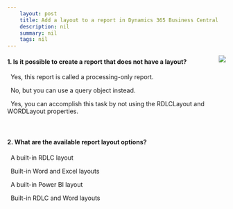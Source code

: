 ```yaml
---
    layout: post
    title: Add a layout to a report in Dynamics 365 Business Central  
    description: nil
    summary: nil
    tags: nil
---
```



 <a target="_blank" href="https://docs.microsoft.com/en-us/learn/modules/add-layout-report/5-check/"><i class="fas fa-external-link-alt"></i> </a>
 <img align="right" src="https://docs.microsoft.com/en-us/learn/achievements/add-layout-report.svg">
####  1. Is it possible to create a report that does not have a layout?


<i class='fas fa-check-square' style='color: Dodgerblue;'></i> &nbsp;&nbsp;Yes, this report is called a processing-only report.

<i class='far fa-square'></i> &nbsp;&nbsp;No, but you can use a query object instead.

<i class='far fa-square'></i> &nbsp;&nbsp;Yes, you can accomplish this task by not using the RDLCLayout and WORDLayout properties.
<br />
<br />
<br />

####  2. What are the available report layout options?


<i class='far fa-square'></i> &nbsp;&nbsp;A built-in RDLC layout

<i class='far fa-square'></i> &nbsp;&nbsp;Built-in Word and Excel layouts

<i class='far fa-square'></i> &nbsp;&nbsp;A built-in Power BI layout

<i class='fas fa-check-square' style='color: Dodgerblue;'></i> &nbsp;&nbsp;Built-in RDLC and Word layouts
<br />
<br />
<br />
